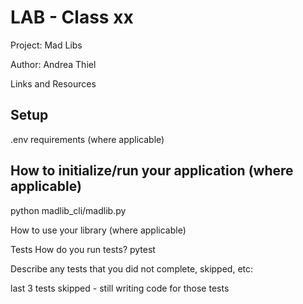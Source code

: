 # LAB - Class xx

Project: Mad Libs

Author: Andrea Thiel

Links and Resources


## Setup

.env requirements (where applicable)


## How to initialize/run your application (where applicable)

 python madlib_cli/madlib.py

How to use your library (where applicable)

Tests
How do you run tests? pytest

Describe any tests that you did not complete, skipped, etc:

last 3 tests skipped - still writing code for those tests